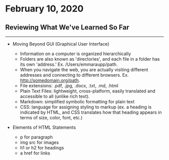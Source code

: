 # February 10, 2020
## Reviewing What We've Learned So Far 
- - -


-  Moving Beyond GUI (Graphical User Interface)
    - Information on a computer is organized hierarchically 
    - Folders are also known as 'directories', and each file in a folder has its own 'address.' Ex. /Users/emmaraupp/path. 
    - When you navigate the web, you are actually visiting different addresses and connecting to different browsers. Ex. http://somedomain.org/path.
    - File extensions: .pdf, .jpg, .docx, .txt, .md, .html
    - Plain Text Files: lightweight, cross-platform, easily translated and accessible to all (unlike rich text).
    - Markdown: simplified symbolic formatting for plain  text
    - CSS: language for assigning styling to markup (ex. a heading is indicated by HTML, and CSS translates how that heading appears in terms of size, color, font, etc.)

- Elements of HTML Statements
    - p for paragraph
    - img src for images
    - h1 or h2 for headings
    - a href for links

